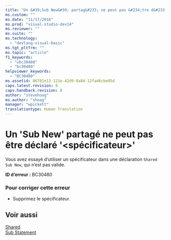 ```yaml
---
title: "Un &#39;Sub New&#39; partag&#233; ne peut pas &#234;tre d&#233;clar&#233; &#39;&lt;sp&#233;cificateur&gt;&#39; | Microsoft Docs"
ms.custom: ""
ms.date: "11/17/2016"
ms.prod: "visual-studio-dev14"
ms.reviewer: ""
ms.suite: ""
ms.technology: 
  - "devlang-visual-basic"
ms.tgt_pltfrm: ""
ms.topic: "article"
f1_keywords: 
  - "vbc30480"
  - "bc30480"
helpviewer_keywords: 
  - "BC30480"
ms.assetid: 06781e13-121e-42d9-8a84-12fa46cbe05d
caps.latest.revision: 8
caps.handback.revision: 8
author: "stevehoag"
ms.author: "shoag"
manager: "wpickett"
translationtype: Human Translation
---
```

# Un &#39;Sub New&#39; partag&#233; ne peut pas &#234;tre d&#233;clar&#233; &#39;&lt;sp&#233;cificateur&gt;&#39;
Vous avez essayé d’utiliser un spécificateur dans une déclaration `Shared Sub New`, qui n’est pas valide.  
  
 **ID d’erreur :** BC30480  
  
### Pour corriger cette erreur  
  
-   Supprimez le spécificateur.  
  
## Voir aussi  
 [Shared](../../visual-basic/language-reference/modifiers/shared.md)   
 [Sub Statement](../../visual-basic/language-reference/statements/sub-statement.md)